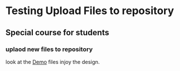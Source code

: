 # Testing Upload Files to repository

## Special course for students

### uplaod new files to repository


look at the [Demo](http://rastywebbasics.epizy.com/) files injoy the design.

